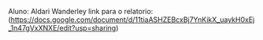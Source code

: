 Aluno: Aldari Wanderley
link para o relatorio: (https://docs.google.com/document/d/11tiaASHZEBcxBj7YnKikX_uaykH0xEj_1n47gVxXNXE/edit?usp=sharing)
